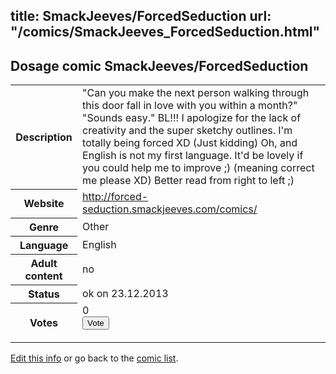 title: SmackJeeves/ForcedSeduction
url: "/comics/SmackJeeves_ForcedSeduction.html"
---
Dosage comic SmackJeeves/ForcedSeduction
-----------------------------------------

<p id="msg"></p>
<script type="text/javascript">
if (window.location.search === '?edit_info_mail=sent_ok') {
  var elem = document.getElementById("msg");
  elem.innerHTML = 'Edited information sucessfully sent for review, which is usually done daily. Thanks!';
  elem.className = 'ok';
}
</script>
<table class="comicinfo">
<tr>
<th>Description</th><td>&quot;Can you make the next person walking through this door fall in love with you within a month?&quot; &quot;Sounds easy.&quot; BL!!! I apologize for the lack of creativity and the super sketchy outlines. I'm totally being forced XD (Just kidding) Oh, and English is not my first language. It'd be lovely if you could help me to improve ;) (meaning correct me please XD) Better read from right to left ;)</td>
</tr>
<tr>
<th>Website</th><td><a href="http://forced-seduction.smackjeeves.com/comics/">http://forced-seduction.smackjeeves.com/comics/</a></td>
</tr>
<tr>
<th>Genre</th><td>Other</td>
</tr>
<tr>
<th>Language</th><td>English</td>
</tr>
<tr>
<th>Adult content</th><td>no</td>
</tr>
<tr>
<th>Status</th><td>ok on 23.12.2013</td>
</tr>
<tr>
<th>Votes</th><td>0
<form action="http://gaecounter.appspot.com/count/" method="POST">
<input name="name" type="hidden" value="SmackJeeves_ForcedSeduction"/>
<input name="uid" type="hidden" id="voteuid" value=""/>
<input type="submit" value="Vote"/>
</form>
</td>
</tr>
</table>
<script type="text/javascript">
var ua = navigator.userAgent;
document.getElementById("voteuid").value = ua.replace(/[^a-zA-Z0-9\._:]/g , "_");;
</script>

[Edit this info](SmackJeeves_ForcedSeduction_edit.html) or go back to the [comic list](../comic-index.html).
